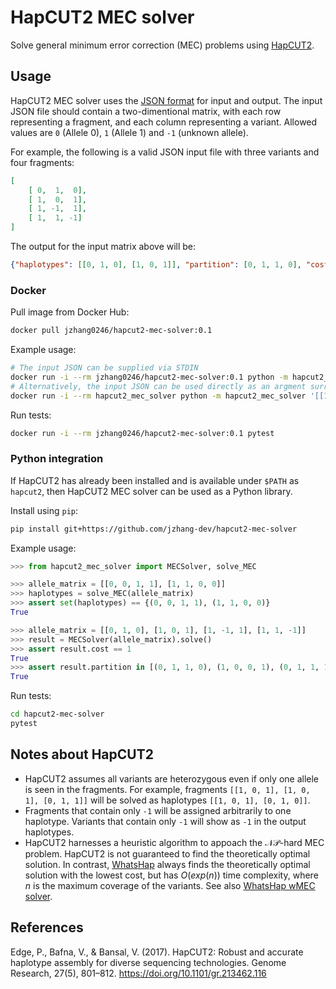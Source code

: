 # HapCUT2 MEC solver

Solve general minimum error correction (MEC) problems using [HapCUT2](https://github.com/vibansal/HapCUT2).

## Usage

HapCUT2 MEC solver uses the [JSON format](https://en.wikipedia.org/wiki/JSON) for input and output. The input JSON file should contain a two-dimentional matrix, with each row representing a fragment, and each column representing a variant. Allowed values are `0` (Allele 0), `1` (Allele 1) and `-1` (unknown allele). 

For example, the following is a valid JSON input file with three variants and four fragments:

```json
[
    [ 0,  1,  0], 
    [ 1,  0,  1], 
    [ 1, -1,  1],
    [ 1,  1, -1]
]
```

The output for the input matrix above will be:

```json
{"haplotypes": [[0, 1, 0], [1, 0, 1]], "partition": [0, 1, 1, 0], "cost": 1}
```


### Docker

Pull image from Docker Hub:

```sh
docker pull jzhang0246/hapcut2-mec-solver:0.1
```

Example usage: 

```sh
# The input JSON can be supplied via STDIN
docker run -i --rm jzhang0246/hapcut2-mec-solver:0.1 python -m hapcut2_mec_solver < example.json
# Alternatively, the input JSON can be used directly as an argment surrounded by single or double quotes. 
docker run -i --rm hapcut2_mec_solver python -m hapcut2_mec_solver '[[1, 0, 1], [0, 1, 0]]'
```

Run tests:

```sh
docker run -i --rm jzhang0246/hapcut2-mec-solver:0.1 pytest
```

### Python integration

If HapCUT2 has already been installed and is available under `$PATH` as `hapcut2`, then HapCUT2 MEC solver can be used as a Python library.

Install using `pip`:

```sh
pip install git+https://github.com/jzhang-dev/hapcut2-mec-solver
```

Example usage:

```py
>>> from hapcut2_mec_solver import MECSolver, solve_MEC

>>> allele_matrix = [[0, 0, 1, 1], [1, 1, 0, 0]]
>>> haplotypes = solve_MEC(allele_matrix)
>>> assert set(haplotypes) == {(0, 0, 1, 1), (1, 1, 0, 0)}
True

>>> allele_matrix = [[0, 1, 0], [1, 0, 1], [1, -1, 1], [1, 1, -1]]
>>> result = MECSolver(allele_matrix).solve()
>>> assert result.cost == 1
True
>>> assert result.partition in [(0, 1, 1, 0), (1, 0, 0, 1), (0, 1, 1, 1), (1, 0, 0, 0)]
True
```

Run tests:

```sh
cd hapcut2-mec-solver
pytest
```


## Notes about HapCUT2

- HapCUT2 assumes all variants are heterozygous even if only one allele is seen in the fragments. For example, fragments `[[1, 0, 1], [1, 0, 1], [0, 1, 1]]` will be solved as haplotypes `[[1, 0, 1], [0, 1, 0]]`. 
- Fragments that contain only `-1` will be assigned arbitrarily to one haplotype. Variants that contain only `-1` will show as `-1` in the output haplotypes. 
- HapCUT2 harnesses a heuristic algorithm to appoach the $\mathcal{NP}$-hard MEC problem. HapCUT2 is not guaranteed to find the theoretically optimal solution. In contrast, [WhatsHap](https://whatshap.readthedocs.io/en/latest/) always finds the theoretically optimal solution with the lowest cost, but has $\mathit{O}(exp(n))$ time complexity, where $n$ is the maximum coverage of the variants. See also [WhatsHap wMEC solver](https://github.com/jzhang-dev/whatshap-wmec-solver).

## References

Edge, P., Bafna, V., & Bansal, V. (2017). HapCUT2: Robust and accurate haplotype assembly for diverse sequencing technologies. Genome Research, 27(5), 801–812. https://doi.org/10.1101/gr.213462.116



